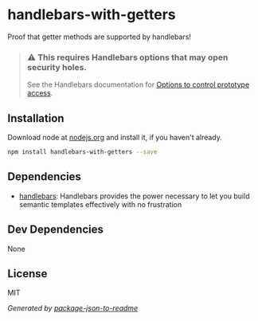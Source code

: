 # handlebars-with-getters 

Proof that getter methods are supported by handlebars!



> ### ⚠️ This requires Handlebars options that may open security holes.
>
> See the Handlebars documentation for [Options to control prototype access](https://handlebarsjs.com/api-reference/runtime-options.html#options-to-control-prototype-access).




## Installation

Download node at [nodejs.org](http://nodejs.org) and install it, if you haven't already.

```sh
npm install handlebars-with-getters --save
```



## Dependencies

- [handlebars](https://github.com/wycats/handlebars.js): Handlebars provides the power necessary to let you build semantic templates effectively with no frustration

## Dev Dependencies


None

## License

MIT

_Generated by [package-json-to-readme](https://github.com/zeke/package-json-to-readme)_
